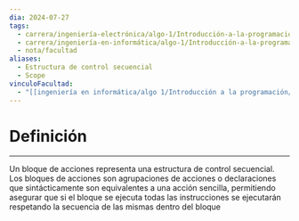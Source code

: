 ```yaml
---
dia: 2024-07-27
tags:
  - carrera/ingeniería-electrónica/algo-1/Introducción-a-la-programación
  - carrera/ingeniería-en-informática/algo-1/Introducción-a-la-programación
  - nota/facultad
aliases:
  - Estructura de control secuencial
  - Scope
vinculoFacultad:
  - "[[ingeniería en informática/algo 1/Introducción a la programación/Resumen.md]]"
---
```

# Definición
---
Un bloque de acciones representa una estructura de control secuencial. Los bloques de acciones son agrupaciones de acciones o declaraciones que sintácticamente son equivalentes a una acción sencilla, permitiendo asegurar que si el bloque se ejecuta todas las instrucciones se ejecutarán respetando la secuencia de las mismas dentro del bloque
